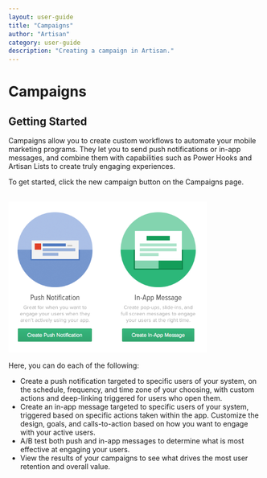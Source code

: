```yaml
---
layout: user-guide
title: "Campaigns"
author: "Artisan"
category: user-guide
description: "Creating a campaign in Artisan."
---
```

# Campaigns

## Getting Started

Campaigns allow you to create custom workflows to automate your mobile marketing programs. They let you to send push notifications or in-app messages, and combine them with capabilities such as Power Hooks and Artisan Lists to create truly engaging experiences.

To get started, click the new campaign button on the Campaigns page.

<br />
<img src="/images/campaign-types.png" height="300" width="395" alt="The Artisan Campaign Types." />
<br />

Here, you can do each of the following:

* Create a push notification targeted to specific users of your system, on the schedule, frequency, and time zone of your choosing, with custom actions and deep-linking triggered for users who open them.
* Create an in-app message targeted to specific users of your system, triggered based on specific actions taken within the app.  Customize the design, goals, and calls-to-action based on how you want to engage with your active users.
* A/B test both push and in-app messages to determine what is most effective at engaging your users.
* View the results of your campaigns to see what drives the most user retention and overall value.